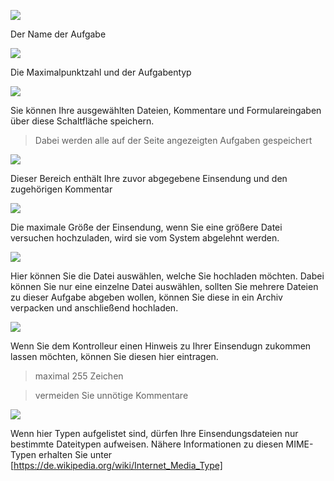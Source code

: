 <!--
  - @file page_student_upload_upload_de.md
  -
  - @license http://www.gnu.org/licenses/gpl-3.0.html GPL version 3
  -
  - @package OSTEPU (https://github.com/ostepu/system)
  - @since 0.4.3
  -
  - @author Till Uhlig <till.uhlig@student.uni-halle.de>
  - @date 2015-2016
 -->


![](uploadA.png)

Der Name der Aufgabe

![](uploadB.png)

Die Maximalpunktzahl und der Aufgabentyp

![](uploadC.png)

Sie können Ihre ausgewählten Dateien, Kommentare und Formulareingaben über diese Schaltfläche speichern.

> Dabei werden alle auf der Seite angezeigten Aufgaben gespeichert

![](uploadD.png)

Dieser Bereich enthält Ihre zuvor abgegebene Einsendung und den zugehörigen Kommentar

![](uploadE.png)

Die maximale Größe der Einsendung, wenn Sie eine größere Datei versuchen hochzuladen, wird sie vom System abgelehnt werden.

![](uploadF.png)

Hier können Sie die Datei auswählen, welche Sie hochladen möchten. Dabei können Sie nur eine einzelne Datei auswählen, sollten Sie mehrere Dateien zu dieser Aufgabe abgeben wollen, können Sie diese in ein Archiv verpacken und anschließend hochladen.

![](uploadH.png)

Wenn Sie dem Kontrolleur einen Hinweis zu Ihrer Einsendugn zukommen lassen möchten, können Sie diesen hier eintragen.

> maximal 255 Zeichen

> vermeiden Sie unnötige Kommentare

![](uploadG.png)

Wenn hier Typen aufgelistet sind, dürfen Ihre Einsendungsdateien nur bestimmte Dateitypen aufweisen. Nähere Informationen zu diesen MIME-Typen erhalten Sie unter [https://de.wikipedia.org/wiki/Internet_Media_Type]


